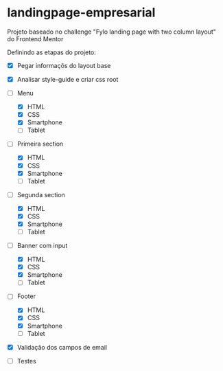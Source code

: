 # landingpage-empresarial

Projeto baseado no challenge "Fylo landing page with two column layout" do Frontend Mentor

Definindo as etapas do projeto:

- [X] Pegar informaçõs do layout base
- [X] Analisar style-guide e criar css root

- [ ] Menu
    - [X] HTML
    - [X] CSS
    - [X] Smartphone
    - [ ] Tablet
- [ ] Primeira section
    - [X] HTML
    - [X] CSS
    - [X] Smartphone
    - [ ] Tablet
- [ ] Segunda section
    - [X] HTML
    - [X] CSS
    - [X] Smartphone
    - [ ] Tablet
- [ ] Banner com input
    - [X] HTML
    - [X] CSS
    - [X] Smartphone
    - [ ] Tablet
- [ ] Footer
    - [X] HTML
    - [X] CSS
    - [X] Smartphone
    - [ ] Tablet

- [X] Validação dos campos de email
- [ ] Testes